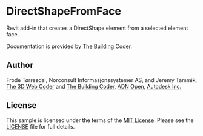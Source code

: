 # DirectShapeFromFace

Revit add-in that creates a DirectShape element from a selected element face.

Documentation is provided by [The Building Coder](http://thebuildingcoder.typepad.com).


## Author

Frode Tørresdal, Norconsult Informasjonssystemer AS, and
Jeremy Tammik,
[The 3D Web Coder](http://the3dwebcoder.typepad.com) and
[The Building Coder](http://thebuildingcoder.typepad.com),
[ADN](http://www.autodesk.com/adn)
[Open](http://www.autodesk.com/adnopen),
[Autodesk Inc.](http://www.autodesk.com)


## License

This sample is licensed under the terms of the [MIT License](http://opensource.org/licenses/MIT).
Please see the [LICENSE](LICENSE) file for full details.
